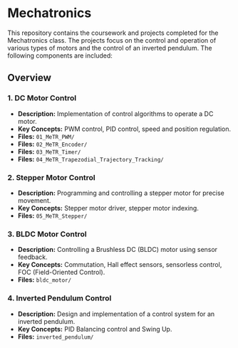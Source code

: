 # Mechatronics
This repository contains the coursework and projects completed for the Mechatronics class. The projects focus on the control and operation of various types of motors and the control of an inverted pendulum. The following components are included:


## Overview

### 1. DC Motor Control
- **Description:** Implementation of control algorithms to operate a DC motor.
- **Key Concepts:** PWM control, PID control, speed and position regulation.
- **Files:** `01_MeTR_PWM/`
- **Files:** `02_MeTR_Encoder/`
- **Files:** `03_MeTR_Timer/`
- **Files:** `04_MeTR_Trapezodial_Trajectory_Tracking/`


### 2. Stepper Motor Control
- **Description:** Programming and controlling a stepper motor for precise movement.
- **Key Concepts:** Stepper motor driver, stepper motor indexing.
- **Files:** `05_MeTR_Stepper/`

### 3. BLDC Motor Control
- **Description:** Controlling a Brushless DC (BLDC) motor using sensor feedback.
- **Key Concepts:** Commutation, Hall effect sensors, sensorless control, FOC (Field-Oriented Control).
- **Files:** `bldc_motor/`

### 4. Inverted Pendulum Control
- **Description:** Design and implementation of a control system for an inverted pendulum.
- **Key Concepts:** PID Balancing control and Swing Up.
- **Files:** `inverted_pendulum/`
